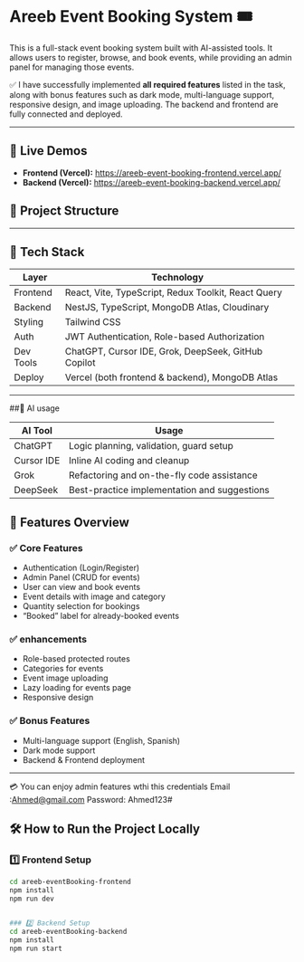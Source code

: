 # Areeb Event Booking System 🎟️

This is a full-stack event booking system built with AI-assisted tools. It allows users to register, browse, and book events, while providing an admin panel for managing those events.

✅ I have successfully implemented **all required features** listed in the task, along with bonus features such as dark mode, multi-language support, responsive design, and image uploading. The backend and frontend are fully connected and deployed.

---

## 🚀 Live Demos

- **Frontend (Vercel):** https://areeb-event-booking-frontend.vercel.app/
- **Backend (Vercel):** https://areeb-event-booking-backend.vercel.app/ 


## 📁 Project Structure


---

## 🔧 Tech Stack

| Layer     | Technology                                             |
|-----------|--------------------------------------------------------|
| Frontend  | React, Vite, TypeScript, Redux Toolkit, React Query    |
| Backend   | NestJS, TypeScript, MongoDB Atlas, Cloudinary          |
| Styling   | Tailwind CSS                                           |
| Auth      | JWT Authentication, Role-based Authorization           |
| Dev Tools | ChatGPT, Cursor IDE, Grok, DeepSeek, GitHub Copilot    |
| Deploy    | Vercel (both frontend & backend), MongoDB Atlas        |

---

##🤖 AI usage 

| AI Tool        | Usage                                        |
| -------------- | -------------------------------------------- |
| ChatGPT        | Logic planning, validation, guard setup      |
| Cursor IDE     | Inline AI coding and cleanup                 |
| Grok           | Refactoring and on-the-fly code assistance   |
| DeepSeek       | Best-practice implementation and suggestions |

## 🧠 Features Overview

### ✅ Core Features
- Authentication (Login/Register)
- Admin Panel (CRUD for events)
- User can view and book events
- Event details with image and category
- Quantity selection for bookings
- “Booked” label for already-booked events

### ✅  enhancements
- Role-based protected routes
- Categories for events
- Event image uploading
- Lazy loading for events page
- Responsive design

### ✅ Bonus Features
- Multi-language support (English, Spanish)
- Dark mode support
- Backend & Frontend deployment

---
💳 You can enjoy admin features wthi this credentials
Email :Ahmed@gmail.com
Password: Ahmed123#

## 🛠 How to Run the Project Locally

### 1️⃣ Frontend Setup

```bash
cd areeb-eventBooking-frontend
npm install
npm run dev


### 2️⃣ Backend Setup
cd areeb-eventBooking-backend
npm install
npm run start


